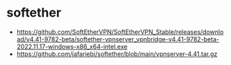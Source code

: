 # softether
* https://github.com/SoftEtherVPN/SoftEtherVPN_Stable/releases/download/v4.41-9782-beta/softether-vpnserver_vpnbridge-v4.41-9782-beta-2022.11.17-windows-x86_x64-intel.exe
* https://github.com/jafariebi/softether/blob/main/vpnserver-4.41.tar.gz
